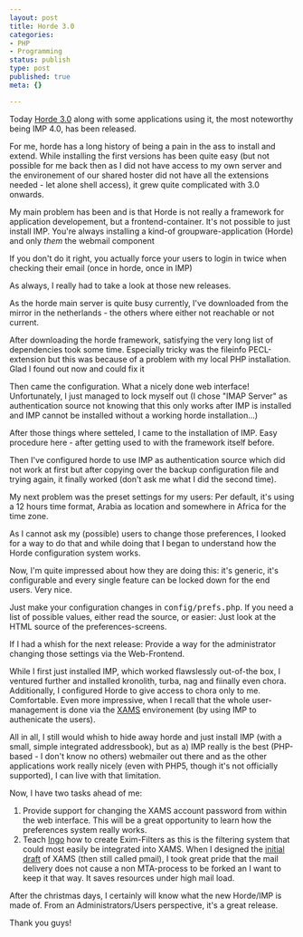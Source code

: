 ```yaml
---
layout: post
title: Horde 3.0
categories:
- PHP
- Programming
status: publish
type: post
published: true
meta: {}

---
```

<p>Today <a href="http://www.orde.org">Horde 3.0</a> along with some applications using it, the most noteworthy being IMP 4.0, has been released.</p>
<p>
For me, horde has a long history of being a pain in the ass to install and extend. While installing the first versions has been quite easy (but not possible for me back then as I did not have access to my own server and the environement of our shared hoster did not have all the extensions needed - let alone shell access), it grew quite complicated with 3.0 onwards.
</p>
<p>My main problem has been and is that Horde is not really a framework for application developement, but a frontend-container. It's not possible to just install IMP. You're always installing a kind-of groupware-application (Horde) and only <em>them</em> the webmail component</p>
<p>If you don't do it right, you actually force your users to login in twice when checking their email (once in horde, once in IMP)</p>
<p>As always, I really had to take a look at those new releases.</p>
<p>As the horde main server is quite busy currently, I've downloaded from the mirror in the netherlands - the others where either not reachable or not current.</p>
<p>After downloading the horde framework, satisfying the very long list of dependencies took some time. Especially tricky was the fileinfo PECL-extension but this was because of a problem with my local PHP installation. Glad I found out now and could fix it</p>
<p>Then came the configuration. What a nicely done web interface! Unfortunately, I just managed to lock myself out (I chose "IMAP Server" as authentication source not knowing that this only works after IMP is installed and IMP cannot be installed without a working horde installation...)</p>
<p>After those things where setteled, I came to the installation of IMP. Easy procedure here - after getting used to with the framework itself before.</p>
<p>Then I've configured horde to use IMP as authentication source which did not work at first but after copying over the backup configuration file and trying again, it finally worked (don't ask me what I did the second time).</p>
<p>My next problem was the preset settings for my users: Per default, it's using a 12 hours time format, Arabia as location and somewhere in Africa for the time zone.</p>
<p>As I cannot ask my (possible) users to change those preferences, I looked for a way to do that and while doing that I began to understand how the Horde configuration system works. </p>
<p>
Now, I'm quite impressed about how they are doing this: it's generic, it's configurable and every single feature can be locked down for the end users. Very nice.</p>
<p>
 Just make your configuration changes in <tt>config/prefs.php</tt>. If you need a list of possible values, either read the source, or easier: Just look at the HTML source of the preferences-screens.</p>
<p>If I had a whish for the next release: Provide a way for the administrator changing those settings via the Web-Frontend.</p>
<p>While I first just installed IMP, which worked flawslessly out-of-the box, I ventured further and installed kronolith, turba, nag and fiinally even chora. Additionally, I configured Horde to give access to chora only to me. Comfortable. Even more impressive, when I recall that the whole user-management is done via the <a href="http://www.xams.org">XAMS</a> environement (by using IMP to authenicate the users).</p>
<p>All in all, I still would whish to hide away horde and just install IMP (with a small, simple integrated addressbook), but as a) IMP really is the best (PHP-based - I don't know no others) webmailer out there and as the other applications work really nicely (even with PHP5, though it's not officially supported), I can live with that limitation.</p>
<p>Now, I have two tasks ahead of me:</p>
<ol>
 <li>Provide support for changing the XAMS account password from within the web interface. This will be a great opportunity to learn how the preferences system really works.</li>
 <li>Teach <a href="http://www.horde.org/ingo/">Ingo</a> how to create Exim-Filters as this is the filtering system that could most easily be integrated into XAMS. When I designed the <a href="http://www.pilif.ch/mail.txt">initial draft</a> of XAMS (then still called pmail), I took great pride that the mail delivery does not cause a non MTA-process to be forked an I want to keep it that way. It saves resources under high mail load.</li>
</ol>
<p>After the christmas days, I certainly will know what the new Horde/IMP is made of. From an Administrators/Users perspective, it's a great release.</p>
<p>Thank you guys!</p>
